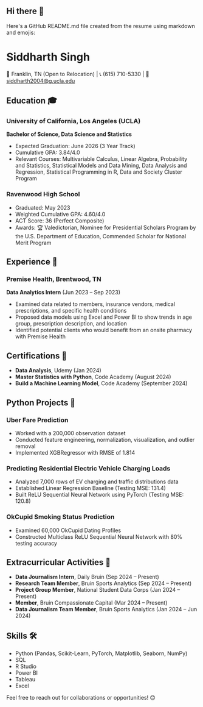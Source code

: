 ## Hi there 👋

<!--
**siddharthsingh2004/siddharthsingh2004** is a ✨ _special_ ✨ repository because its `README.md` (this file) appears on your GitHub profile.

Here are some ideas to get you started:

- 🔭 I’m currently working on ...
- 🌱 I’m currently learning ...
- 👯 I’m looking to collaborate on ...
- 🤔 I’m looking for help with ...
- 💬 Ask me about ...
- 📫 How to reach me: ...
- 😄 Pronouns: ...
- ⚡ Fun fact: ...
-->
Here's a GitHub README.md file created from the resume using markdown and emojis:

# Siddharth Singh

📍 Franklin, TN (Open to Relocation) | 📞 (615) 710-5330 | 📧 siddharth2004@g.ucla.edu

## Education 🎓

### University of California, Los Angeles (UCLA)
**Bachelor of Science, Data Science and Statistics**
- Expected Graduation: June 2026 (3 Year Track)
- Cumulative GPA: 3.84/4.0
- Relevant Courses: Multivariable Calculus, Linear Algebra, Probability and Statistics, Statistical Models and Data Mining, Data Analysis and Regression, Statistical Programming in R, Data and Society Cluster Program

### Ravenwood High School
- Graduated: May 2023
- Weighted Cumulative GPA: 4.60/4.0
- ACT Score: 36 (Perfect Composite)
- Awards: 🏆 Valedictorian, Nominee for Presidential Scholars Program by the U.S. Department of Education, Commended Scholar for National Merit Program

## Experience 💼

### Premise Health, Brentwood, TN
**Data Analytics Intern** (Jun 2023 – Sep 2023)
- Examined data related to members, insurance vendors, medical prescriptions, and specific health conditions
- Proposed data models using Excel and Power BI to show trends in age group, prescription description, and location
- Identified potential clients who would benefit from an onsite pharmacy with Premise Health

## Certifications 🏅

- **Data Analysis**, Udemy (Jan 2024)
- **Master Statistics with Python**, Code Academy (August 2024)
- **Build a Machine Learning Model**, Code Academy (September 2024)

## Python Projects 🐍

### Uber Fare Prediction
- Worked with a 200,000 observation dataset
- Conducted feature engineering, normalization, visualization, and outlier removal
- Implemented XGBRegressor with RMSE of 1.814

### Predicting Residential Electric Vehicle Charging Loads
- Analyzed 7,000 rows of EV charging and traffic distributions data
- Established Linear Regression Baseline (Testing MSE: 131.4)
- Built ReLU Sequential Neural Network using PyTorch (Testing MSE: 120.8)

### OkCupid Smoking Status Prediction
- Examined 60,000 OkCupid Dating Profiles
- Constructed Multiclass ReLU Sequential Neural Network with 80% testing accuracy

## Extracurricular Activities 🌟

- **Data Journalism Intern**, Daily Bruin (Sep 2024 – Present)
- **Research Team Member**, Bruin Sports Analytics (Sep 2024 – Present)
- **Project Group Member**, National Student Data Corps (Jan 2024 – Present)
- **Member**, Bruin Compassionate Capital (Mar 2024 – Present)
- **Data Journalism Team Member**, Bruin Sports Analytics (Jan 2024 – Jun 2024)

## Skills 🛠️

- Python (Pandas, Scikit-Learn, PyTorch, Matplotlib, Seaborn, NumPy)
- SQL
- R Studio
- Power BI
- Tableau
- Excel

Feel free to reach out for collaborations or opportunities! 😊

